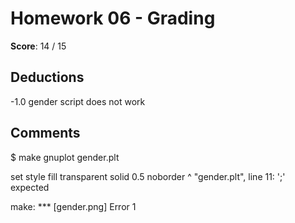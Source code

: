 Homework 06 - Grading
=====================

**Score**: 14 / 15

Deductions
----------

-1.0	gender script does not work

Comments
--------

$ make
gnuplot gender.plt

set style fill transparent solid 0.5 noborder
               ^
"gender.plt", line 11: ';' expected

make: *** [gender.png] Error 1

